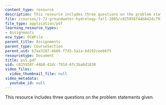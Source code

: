 ```yaml
---
content_type: resource
description: This resource includes three questions on the problem statements given.
file: /courses/1-72-groundwater-hydrology-fall-2005/c825958f44b842dc791d6fc3ba8d1830_ps5.pdf
file_type: application/pdf
learning_resource_types:
- Assignments
ocw_type: OCWFile
parent_title: Assignments
parent_type: CourseSection
parent_uid: b7ae3287-bb66-f7d3-5a1a-6d192ceeb6f5
resourcetype: Document
title: ps5.pdf
uid: c825958f-44b8-42dc-791d-6fc3ba8d1830
video_files:
  video_thumbnail_file: null
video_metadata:
  youtube_id: null
---
```

This resource includes three questions on the problem statements given.

